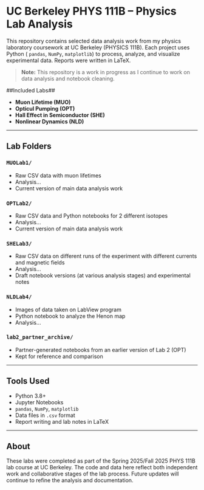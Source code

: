 # UC Berkeley PHYS 111B – Physics Lab Analysis

This repository contains selected data analysis work from my physics laboratory coursework at UC Berkeley (PHYSICS 111B). Each project uses Python ( `pandas`, `NumPy`, `matplotlib`) to process, analyze, and visualize experimental data. Reports were written in LaTeX.

> **Note:** This repository is a work in progress as I continue to work on data analysis and notebook cleaning. 

##Included Labs##
- **Muon Lifetime (MUO)**
- **Opticul Pumping (OPT)**
- **Hall Effect in Semiconductor (SHE)**
- **Nonlinear Dynamics (NLD)**

---

## Lab Folders

### `MUOLab1/`
- Raw CSV data with muon lifetimes
- Analysis...
- Current version of main data analysis work

### `OPTLab2/`
- Raw CSV data and Python notebooks for 2 different isotopes
- Analysis...
- Current version of main data analysis work

### `SHELab3/`
- Raw CSV data on different runs of the experiment with different currents and magnetic fields
- Analysis...
- Draft notebook versions (at various analysis stages) and experimental notes

### `NLDLab4/`
- Images of data taken on LabView program
- Python notebook to analyze the Henon map
- Analysis...

### `lab2_partner_archive/`
- Partner-generated notebooks from an earlier version of Lab 2 (OPT)
- Kept for reference and comparison

---

## Tools Used
- Python 3.8+
- Jupyter Notebooks
- `pandas`, `NumPy`, `matplotlib`
- Data files in `.csv` format
- Report writing and lab notes in LaTeX

---

## About
These labs were completed as part of the Spring 2025/Fall 2025 PHYS 111B lab course at UC Berkeley. The code and data here reflect both independent work and collaborative stages of the lab process. Future updates will continue to refine the analysis and documentation.
